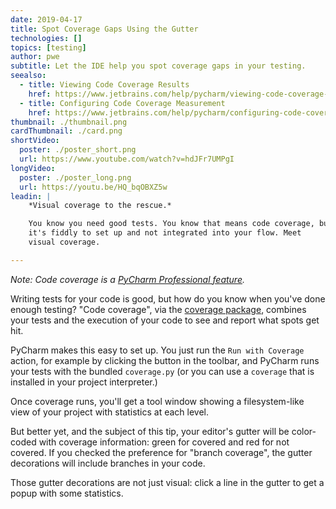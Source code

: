 ```yaml
---
date: 2019-04-17
title: Spot Coverage Gaps Using the Gutter
technologies: []
topics: [testing]
author: pwe
subtitle: Let the IDE help you spot coverage gaps in your testing.
seealso:
  - title: Viewing Code Coverage Results
    href: https://www.jetbrains.com/help/pycharm/viewing-code-coverage-results.html
  - title: Configuring Code Coverage Measurement
    href: https://www.jetbrains.com/help/pycharm/configuring-code-coverage-measurement.html
thumbnail: ./thumbnail.png
cardThumbnail: ./card.png
shortVideo:
  poster: ./poster_short.png
  url: https://www.youtube.com/watch?v=hdJFr7UMPgI
longVideo:
  poster: ./poster_long.png
  url: https://youtu.be/HQ_bqOBXZ5w
leadin: |
    *Visual coverage to the rescue.*    

    You know you need good tests. You know that means code coverage, but 
    it's fiddly to set up and not integrated into your flow. Meet 
    visual coverage.

---
```


*Note: Code coverage is a 
[PyCharm Professional feature](https://www.jetbrains.com/pycharm/features/editions_comparison_matrix.html).*

Writing tests for your code is good, but how do you know when you've done 
enough testing? "Code coverage", via the 
[coverage package](https://pypi.org/project/coverage/), combines your tests 
and the execution of your code to see and report what spots get hit.

PyCharm makes this easy to set up. You just run the `Run with Coverage` action, 
for example by clicking the button in the toolbar, and PyCharm runs your tests 
with the bundled `coverage.py` (or you can use a `coverage` that is installed 
in your project interpreter.)

Once coverage runs, you'll get a tool window showing a filesystem-like view 
of your project with statistics at each level.

But better yet, and the subject of this tip, your editor's gutter will be 
color-coded with coverage information: green for covered and red for not 
covered. If you checked the preference for "branch coverage", the gutter 
decorations will include branches in your code.

Those gutter decorations are not just visual: click a line in the gutter 
to get a popup with some statistics.

